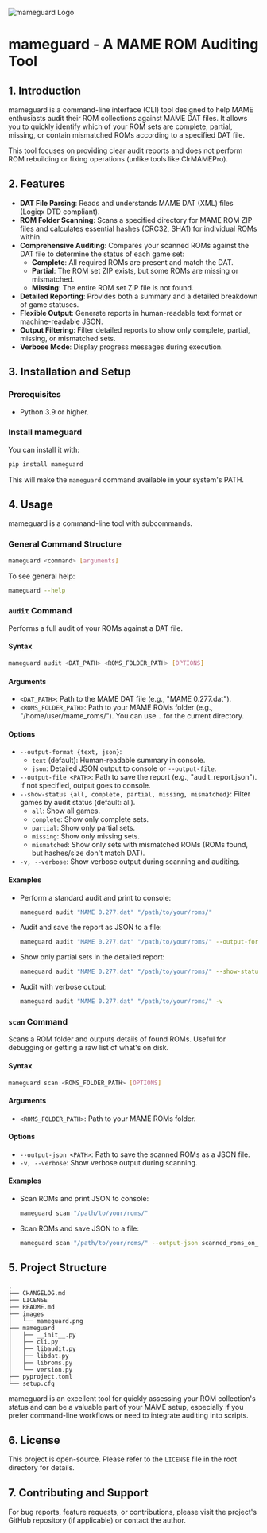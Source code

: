 ![mameguard Logo](https://raw.githubusercontent.com/dslackw/mameguard/main/images/mameguard.png)

# mameguard - A MAME ROM Auditing Tool

## 1. Introduction

mameguard is a command-line interface (CLI) tool designed to help MAME enthusiasts audit their ROM collections against MAME DAT files. It allows you to quickly identify which of your ROM sets are complete, partial, missing, or contain mismatched ROMs according to a specified DAT file.

This tool focuses on providing clear audit reports and does not perform ROM rebuilding or fixing operations (unlike tools like ClrMAMEPro).

## 2. Features

- **DAT File Parsing**: Reads and understands MAME DAT (XML) files (Logiqx DTD compliant).
- **ROM Folder Scanning**: Scans a specified directory for MAME ROM ZIP files and calculates essential hashes (CRC32, SHA1) for individual ROMs within.
- **Comprehensive Auditing**: Compares your scanned ROMs against the DAT file to determine the status of each game set:
  - **Complete**: All required ROMs are present and match the DAT.
  - **Partial**: The ROM set ZIP exists, but some ROMs are missing or mismatched.
  - **Missing**: The entire ROM set ZIP file is not found.
- **Detailed Reporting**: Provides both a summary and a detailed breakdown of game statuses.
- **Flexible Output**: Generate reports in human-readable text format or machine-readable JSON.
- **Output Filtering**: Filter detailed reports to show only complete, partial, missing, or mismatched sets.
- **Verbose Mode**: Display progress messages during execution.

## 3. Installation and Setup

### Prerequisites
- Python 3.9 or higher.

### Install mameguard
You can install it with:
```bash
pip install mameguard
```
This will make the `mameguard` command available in your system's PATH.

## 4. Usage

mameguard is a command-line tool with subcommands.

### General Command Structure
```bash
mameguard <command> [arguments]
```

To see general help:
```bash
mameguard --help
```

### `audit` Command
Performs a full audit of your ROMs against a DAT file.

#### Syntax
```bash
mameguard audit <DAT_PATH> <ROMS_FOLDER_PATH> [OPTIONS]
```

#### Arguments
- `<DAT_PATH>`: Path to the MAME DAT file (e.g., "MAME 0.277.dat").
- `<ROMS_FOLDER_PATH>`: Path to your MAME ROMs folder (e.g., "/home/user/mame_roms/"). You can use `.` for the current directory.

#### Options
- `--output-format {text, json}`:
  - `text` (default): Human-readable summary in console.
  - `json`: Detailed JSON output to console or `--output-file`.
- `--output-file <PATH>`: Path to save the report (e.g., "audit_report.json"). If not specified, output goes to console.
- `--show-status {all, complete, partial, missing, mismatched}`: Filter games by audit status (default: all).
  - `all`: Show all games.
  - `complete`: Show only complete sets.
  - `partial`: Show only partial sets.
  - `missing`: Show only missing sets.
  - `mismatched`: Show only sets with mismatched ROMs (ROMs found, but hashes/size don't match DAT).
- `-v, --verbose`: Show verbose output during scanning and auditing.

#### Examples
- Perform a standard audit and print to console:
  ```bash
  mameguard audit "MAME 0.277.dat" "/path/to/your/roms/"
  ```
- Audit and save the report as JSON to a file:
  ```bash
  mameguard audit "MAME 0.277.dat" "/path/to/your/roms/" --output-format json --output-file my_audit.json
  ```
- Show only partial sets in the detailed report:
  ```bash
  mameguard audit "MAME 0.277.dat" "/path/to/your/roms/" --show-status partial
  ```
- Audit with verbose output:
  ```bash
  mameguard audit "MAME 0.277.dat" "/path/to/your/roms/" -v
  ```

### `scan` Command
Scans a ROM folder and outputs details of found ROMs. Useful for debugging or getting a raw list of what's on disk.

#### Syntax
```bash
mameguard scan <ROMS_FOLDER_PATH> [OPTIONS]
```

#### Arguments
- `<ROMS_FOLDER_PATH>`: Path to your MAME ROMs folder.

#### Options
- `--output-json <PATH>`: Path to save the scanned ROMs as a JSON file.
- `-v, --verbose`: Show verbose output during scanning.

#### Examples
- Scan ROMs and print JSON to console:
  ```bash
  mameguard scan "/path/to/your/roms/"
  ```
- Scan ROMs and save JSON to a file:
  ```bash
  mameguard scan "/path/to/your/roms/" --output-json scanned_roms_on_disk.json
  ```

## 5. Project Structure
```
.
├── CHANGELOG.md
├── LICENSE
├── README.md
├── images
│   └── mameguard.png
├── mameguard
│   ├── __init__.py
│   ├── cli.py
│   ├── libaudit.py
│   ├── libdat.py
│   ├── libroms.py
│   └── version.py
├── pyproject.toml
└── setup.cfg
```

mameguard is an excellent tool for quickly assessing your ROM collection's status and can be a valuable part of your MAME setup, especially if you prefer command-line workflows or need to integrate auditing into scripts.

## 6. License

This project is open-source. Please refer to the `LICENSE` file in the root directory for details.

## 7. Contributing and Support

For bug reports, feature requests, or contributions, please visit the project's GitHub repository (if applicable) or contact the author.